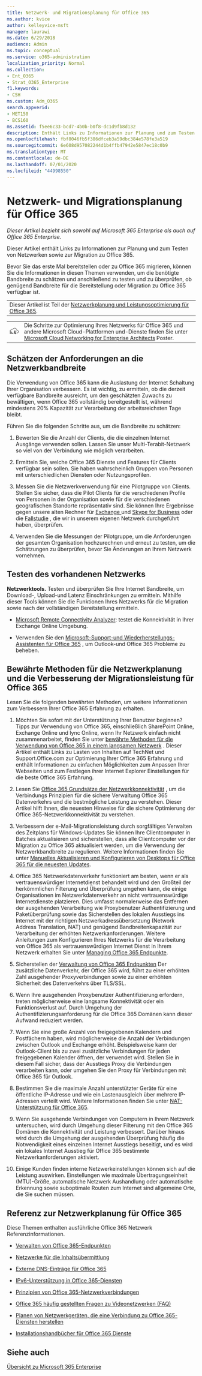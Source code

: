 ```yaml
---
title: Netzwerk- und Migrationsplanung für Office 365
ms.author: kvice
author: kelleyvice-msft
manager: laurawi
ms.date: 6/29/2018
audience: Admin
ms.topic: conceptual
ms.service: o365-administration
localization_priority: Normal
ms.collection:
- Ent_O365
- Strat_O365_Enterprise
f1.keywords:
- CSH
ms.custom: Adm_O365
search.appverid:
- MET150
- BCS160
ms.assetid: f5ee6c33-bcd7-4b0b-b0f8-dc1d9fb8d132
description: Enthält Links zu Informationen zur Planung und zum Testen von Netzwerken sowie zur Migration zu Office 365.
ms.openlocfilehash: fbf8046fb5f386dfceb3a59dbc384e578fe3a519
ms.sourcegitcommit: 6e608d957082244d1b4ffb47942e5847ec18c0b9
ms.translationtype: MT
ms.contentlocale: de-DE
ms.lasthandoff: 07/01/2020
ms.locfileid: "44998550"
---
```

# <a name="network-and-migration-planning-for-office-365"></a>Netzwerk- und Migrationsplanung für Office 365

*Dieser Artikel bezieht sich sowohl auf Microsoft 365 Enterprise als auch auf Office 365 Enterprise.*

Dieser Artikel enthält Links zu Informationen zur Planung und zum Testen von Netzwerken sowie zur Migration zu Office 365.
  
Bevor Sie das erste Mal bereitstellen oder zu Office 365 migrieren, können Sie die Informationen in diesen Themen verwenden, um die benötigte Bandbreite zu schätzen und anschließend zu testen und zu überprüfen, ob genügend Bandbreite für die Bereitstellung oder Migration zu Office 365 verfügbar ist.

||
|:-----|
| Dieser Artikel ist Teil der [Netzwerkplanung und Leistungsoptimierung für Office 365](https://aka.ms/tune).|

|||
|:-----|:-----|
|![Siehe das Poster Microsoft Cloud Networking for Enterprise Architects](media/3094be9f-2407-4fa5-896d-aa66ef7b9bb9.png)|Die Schritte zur Optimierung Ihres Netzwerks für Office 365 und andere Microsoft Cloud-Plattformen und-Dienste finden Sie unter [Microsoft Cloud Networking for Enterprise Architects](https://aka.ms/cloudarchnetworking) Poster. |
   
## <a name="estimate-network-bandwidth-requirements"></a>Schätzen der Anforderungen an die Netzwerkbandbreite
<a name="EstimateBandwidthRequirements"> </a>

Die Verwendung von Office 365 kann die Auslastung der Internet Schaltung Ihrer Organisation verbessern. Es ist wichtig, zu ermitteln, ob die derzeit verfügbare Bandbreite ausreicht, um den geschätzten Zuwachs zu bewältigen, wenn Office 365 vollständig bereitgestellt ist, während mindestens 20% Kapazität zur Verarbeitung der arbeitsreichsten Tage bleibt.
  
Führen Sie die folgenden Schritte aus, um die Bandbreite zu schätzen:
  
1. Bewerten Sie die Anzahl der Clients, die die einzelnen Internet Ausgänge verwenden sollen. Lassen Sie unser Multi-Terabit-Netzwerk so viel von der Verbindung wie möglich verarbeiten. 
    
2. Ermitteln Sie, welche Office 365 Dienste und Features für Clients verfügbar sein sollen. Sie haben wahrscheinlich Gruppen von Personen mit unterschiedlichen Diensten oder Nutzungsprofilen.
    
3. Messen Sie die Netzwerkverwendung für eine Pilotgruppe von Clients. Stellen Sie sicher, dass die Pilot Clients für die verschiedenen Profile von Personen in der Organisation sowie für die verschiedenen geografischen Standorte repräsentativ sind. Sie können Ihre Ergebnisse gegen unsere alten Rechner für [Exchange ](https://go.microsoft.com/fwlink/p/?LinkId=321550)und [Skype for Business](https://go.microsoft.com/fwlink/p/?LinkId=321551) oder die [Fallstudie](https://www.microsoft.com/itshowcase/Article/Content/631/Optimizing-network-performance-for-Microsoft-Office-365) , die wir in unserem eigenen Netzwerk durchgeführt haben, überprüfen. 
    
4. Verwenden Sie die Messungen der Pilotgruppe, um die Anforderungen der gesamten Organisation hochzurechnen und erneut zu testen, um die Schätzungen zu überprüfen, bevor Sie Änderungen an Ihrem Netzwerk vornehmen.
    
## <a name="test-your-existing-network"></a>Testen des vorhandenen Netzwerks
<a name="calculators"> </a>

 **Netzwerktools.** Testen und überprüfen Sie Ihre Internet Bandbreite, um Download-, Upload-und Latenz Einschränkungen zu ermitteln. Mithilfe dieser Tools können Sie die Funktionen Ihres Netzwerks für die Migration sowie nach der vollständigen Bereitstellung ermitteln. 
    
- [Microsoft Remote Connectivity Analyzer](https://go.microsoft.com/fwlink/p/?LinkId=517243): testet die Konnektivität in Ihrer Exchange Online Umgebung.
    
- Verwenden Sie den [Microsoft-Support-und Wiederherstellungs-Assistenten für Office 365](https://diagnostics.office.com/#/Download?env=SOC) , um Outlook-und Office 365 Probleme zu beheben. 
    
## <a name="best-practices-for-network-planning-and-improving-migration-performance-for-office-365"></a>Bewährte Methoden für die Netzwerkplanung und die Verbesserung der Migrationsleistung für Office 365
<a name="BestPractices"> </a>

Lesen Sie die folgenden bewährten Methoden, um weitere Informationen zum Verbessern Ihrer Office 365 Erfahrung zu erhalten.
  
1. Möchten Sie sofort mit der Unterstützung Ihrer Benutzer beginnen? Tipps zur Verwendung von Office 365, einschließlich SharePoint Online, Exchange Online und lync Online, wenn Ihr Netzwerk einfach nicht zusammenarbeitet, finden Sie unter [bewährte Methoden für die Verwendung von Office 365 in einem langsamen Netzwerk](https://support.office.com/article/fd16c8d2-4799-4c39-8fd7-045f06640166) . Dieser Artikel enthält Links zu Lasten von Inhalten auf TechNet und Support.Office.com zur Optimierung Ihrer Office 365 Erfahrung und enthält Informationen zu einfachen Möglichkeiten zum Anpassen Ihrer Webseiten und zum Festlegen ihrer Internet Explorer Einstellungen für die beste Office 365 Erfahrung. 
    
2. Lesen Sie [Office 365 Grundsätze der Netzwerkkonnektivität](https://aka.ms/o365networkingprinciples) , um die Verbindungs Prinzipien für die sichere Verwaltung Office 365 Datenverkehrs und die bestmögliche Leistung zu verstehen. Dieser Artikel hilft Ihnen, die neuesten Hinweise für die sichere Optimierung der Office 365-Netzwerkkonnektivität zu verstehen. 
    
3. Verbessern der e-Mail-Migrationsleistung durch sorgfältiges Verwalten des Zeitplans für Windows-Updates Sie können Ihre Clientcomputer in Batches aktualisieren und sicherstellen, dass alle Clientcomputer vor der Migration zu Office 365 aktualisiert werden, um die Verwendung der Netzwerkbandbreite zu regulieren. Weitere Informationen finden Sie unter [Manuelles Aktualisieren und Konfigurieren von Desktops für Office 365 für die neuesten Updates](https://support.microsoft.com/gp/office-2013-365-update).
    
4. Office 365 Netzwerkdatenverkehr funktioniert am besten, wenn er als vertrauenswürdiger Internetdienst behandelt wird und den Großteil der herkömmlichen Filterung und Überprüfung umgehen kann, die einige Organisationen im Netzwerkdatenverkehr an nicht vertrauenswürdige Internetdienste platzieren. Dies umfasst normalerweise das Entfernen der ausgehenden Verarbeitung wie Proxybenutzer Authentifizierung und Paketüberprüfung sowie das Sicherstellen des lokalen Ausstiegs ins Internet mit der richtigen Netzwerkadressübersetzung (Network Address Translation, NAT) und genügend Bandbreitenkapazität zur Verarbeitung der erhöhten Netzwerkanforderungen. Weitere Anleitungen zum Konfigurieren Ihres Netzwerks für die Verarbeitung von Office 365 als vertrauenswürdigen Internet Dienst in Ihrem Netzwerk erhalten Sie unter [Managing Office 365 Endpunkte](https://support.office.com/article/99cab9d4-ef59-4207-9f2b-3728eb46bf9a).
    
1. Sicherstellen der [Verwaltung von Office 365 Endpunkten](https://support.office.com/article/99cab9d4-ef59-4207-9f2b-3728eb46bf9a) Der zusätzliche Datenverkehr, der Office 365 wird, führt zu einer erhöhten Zahl ausgehender Proxyverbindungen sowie zu einer erhöhten Sicherheit des Datenverkehrs über TLS/SSL.
    
2. Wenn Ihre ausgehenden Proxybenutzer Authentifizierung erfordern, treten möglicherweise eine langsame Konnektivität oder ein Funktionsverlust auf. Durch Umgehung der Authentifizierungsanforderung für die Office 365 Domänen kann dieser Aufwand reduziert werden.
    
3. Wenn Sie eine große Anzahl von freigegebenen Kalendern und Postfächern haben, wird möglicherweise die Anzahl der Verbindungen zwischen Outlook und Exchange erhöht. Beispielsweise kann der Outlook-Client bis zu zwei zusätzliche Verbindungen für jeden freigegebenen Kalender öffnen, der verwendet wird. Stellen Sie in diesem Fall sicher, dass der Ausstiegs Proxy die Verbindungen verarbeiten kann, oder umgehen Sie den Proxy für Verbindungen mit Office 365 für Outlook.
    
4. Bestimmen Sie die maximale Anzahl unterstützter Geräte für eine öffentliche IP-Adresse und wie ein Lastenausgleich über mehrere IP-Adressen verteilt wird. Weitere Informationen finden Sie unter [NAT-Unterstützung für Office 365](nat-support-with-office-365.md).
    
5. Wenn Sie ausgehende Verbindungen von Computern in Ihrem Netzwerk untersuchen, wird durch Umgehung dieser Filterung mit den Office 365 Domänen die Konnektivität und Leistung verbessert. Darüber hinaus wird durch die Umgehung der ausgehenden Überprüfung häufig die Notwendigkeit eines einzelnen Internet Ausstiegs beseitigt, und es wird ein lokales Internet Ausstieg für Office 365 bestimmte Netzwerkanforderungen aktiviert.
    
6. Einige Kunden finden interne Netzwerkeinstellungen können sich auf die Leistung auswirken. Einstellungen wie maximale Übertragungseinheit (MTU)-Größe, automatische Netzwerk Aushandlung oder automatische Erkennung sowie suboptimale Routen zum Internet sind allgemeine Orte, die Sie suchen müssen.
    
## <a name="network-planning-reference-for-office-365"></a>Referenz zur Netzwerkplanung für Office 365
<a name="NetReference"> </a>

Diese Themen enthalten ausführliche Office 365 Netzwerk Referenzinformationen.
  
- [Verwalten von Office 365-Endpunkten](https://support.office.com/article/99cab9d4-ef59-4207-9f2b-3728eb46bf9a)
    
- [Netzwerke für die Inhaltsübermittlung](content-delivery-networks.md)
    
- [Externe DNS-Einträge für Office 365](external-domain-name-system-records.md)
    
- [IPv6-Unterstützung in Office 365-Diensten](ipv6-support.md)
    
- [Prinzipien von Office 365-Netzwerkverbindungen](https://aka.ms/o365networkingprinciples)
    
- [Office 365 häufig gestellten Fragen zu Videonetzwerken (FAQ)](office-365-video-networking-faq.md)
    
- [Planen von Netzwerkgeräten, die eine Verbindung zu Office 365-Diensten herstellen](plan-for-network-devices.md)
    
- [Installationshandbücher für Office 365 Dienste](setup-guides-for-office-365.md)
 
## <a name="see-also"></a>Siehe auch

[Übersicht zu Microsoft 365 Enterprise](https://docs.microsoft.com/microsoft-365/enterprise/microsoft-365-overview)

